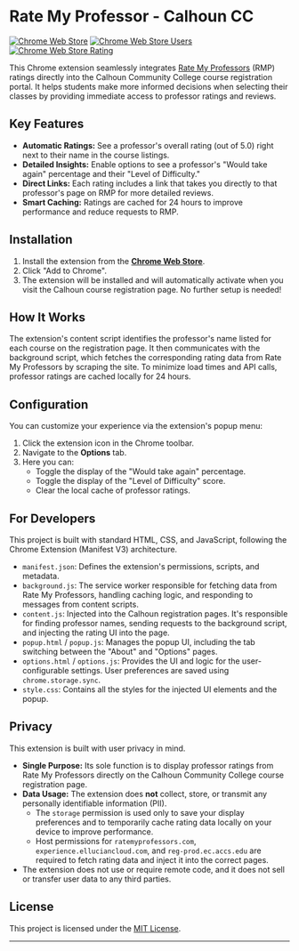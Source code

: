 # Rate My Professor - Calhoun CC

[![Chrome Web Store](https://img.shields.io/chrome-web-store/v/alnpagcppnpochmheecogiogkibcnkgi?style=for-the-badge&logo=google-chrome&logoColor=white)](https://chromewebstore.google.com/detail/alnpagcppnpochmheecogiogkibcnkgi)
[![Chrome Web Store Users](https://img.shields.io/chrome-web-store/users/alnpagcppnpochmheecogiogkibcnkgi?style=for-the-badge&logo=google-chrome&logoColor=white)](https://chromewebstore.google.com/detail/alnpagcppnpochmheecogiogkibcnkgi)
[![Chrome Web Store Rating](https://img.shields.io/chrome-web-store/rating/alnpagcppnpochmheecogiogkibcnkgi?style=for-the-badge&logo=google-chrome&logoColor=white)](https://chromewebstore.google.com/detail/alnpagcppnpochmheecogiogkibcnkgi)

This Chrome extension seamlessly integrates [Rate My Professors](https://www.ratemyprofessors.com/) (RMP) ratings directly into the Calhoun Community College course registration portal. It helps students make more informed decisions when selecting their classes by providing immediate access to professor ratings and reviews.

## Key Features

- **Automatic Ratings:** See a professor's overall rating (out of 5.0) right next to their name in the course listings.
- **Detailed Insights:** Enable options to see a professor's "Would take again" percentage and their "Level of Difficulty."
- **Direct Links:** Each rating includes a link that takes you directly to that professor's page on RMP for more detailed reviews.
- **Smart Caching:** Ratings are cached for 24 hours to improve performance and reduce requests to RMP.

## Installation

1.  Install the extension from the [**Chrome Web Store**](https://chromewebstore.google.com/detail/alnpagcppnpochmheecogiogkibcnkgi).
2.  Click "Add to Chrome".
3.  The extension will be installed and will automatically activate when you visit the Calhoun course registration page. No further setup is needed!

## How It Works

The extension's content script identifies the professor's name listed for each course on the registration page. It then communicates with the background script, which fetches the corresponding rating data from Rate My Professors by scraping the site. To minimize load times and API calls, professor ratings are cached locally for 24 hours.

## Configuration

You can customize your experience via the extension's popup menu:

1.  Click the extension icon in the Chrome toolbar.
2.  Navigate to the **Options** tab.
3.  Here you can:
    - Toggle the display of the "Would take again" percentage.
    - Toggle the display of the "Level of Difficulty" score.
    - Clear the local cache of professor ratings.

## For Developers

This project is built with standard HTML, CSS, and JavaScript, following the Chrome Extension (Manifest V3) architecture.

- `manifest.json`: Defines the extension's permissions, scripts, and metadata.
- `background.js`: The service worker responsible for fetching data from Rate My Professors, handling caching logic, and responding to messages from content scripts.
- `content.js`: Injected into the Calhoun registration pages. It's responsible for finding professor names, sending requests to the background script, and injecting the rating UI into the page.
- `popup.html` / `popup.js`: Manages the popup UI, including the tab switching between the "About" and "Options" pages.
- `options.html` / `options.js`: Provides the UI and logic for the user-configurable settings. User preferences are saved using `chrome.storage.sync`.
- `style.css`: Contains all the styles for the injected UI elements and the popup.

## Privacy

This extension is built with user privacy in mind.

- **Single Purpose:** Its sole function is to display professor ratings from Rate My Professors directly on the Calhoun Community College course registration page.
- **Data Usage:** The extension does **not** collect, store, or transmit any personally identifiable information (PII).
  - The `storage` permission is used only to save your display preferences and to temporarily cache rating data locally on your device to improve performance.
  - Host permissions for `ratemyprofessors.com`, `experience.elluciancloud.com`, and `reg-prod.ec.accs.edu` are required to fetch rating data and inject it into the correct pages.
- The extension does not use or require remote code, and it does not sell or transfer user data to any third parties.

## License

This project is licensed under the [MIT License](https://github.com/TinsleyDevers/CalhounRMP?tab=MIT-1-ov-file).

---
